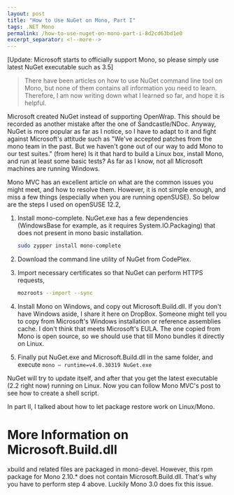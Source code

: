 ```yaml
---
layout: post
title: "How to Use NuGet on Mono, Part I"
tags: .NET Mono
permalink: /how-to-use-nuget-on-mono-part-i-8d2cd63bd1e0
excerpt_separator: <!--more-->
---
```

[Update: Microsoft starts to officially support Mono, so please simply use latest NuGet executable such as 3.5]

> There have been articles on how to use NuGet command line tool on Mono, but none of them contains all information you need to learn. Therefore, I am now writing down what I learned so far, and hope it is helpful.

Microsoft created NuGet instead of supporting OpenWrap. This should be recorded as another mistake after the one of Sandcastle/NDoc. Anyway, NuGet is more popular as far as I notice, so I have to adapt to it and fight against Microsoft's attitude such as "We've accepted patches from the mono team in the past. But we haven't gone out of our way to add Mono to our test suites." (from here) Is it that hard to build a Linux box, install Mono, and run at least some basic tests? As far as I know, not all Microsoft machines are running Windows.
<!--more-->

Mono MVC has an excellent article on what are the common issues you might meet, and how to resolve them. However, it is not simple enough, and miss a few things (especially when you are running openSUSE). So below are the steps I used on openSUSE 12.2,

1. Install mono-complete. NuGet.exe has a few dependencies (WindowsBase for example, as it requires System.IO.Packaging) that does not present in mono basic installation.

   ``` bash
   sudo zypper install mono-complete
   ```

1. Download the command line utility of NuGet from CodePlex.

1. Import necessary certificates so that NuGet can perform HTTPS requests,

   ``` bash
   mozroots --import --sync
   ```

1. Install Mono on Windows, and copy out Microsoft.Build.dll. If you don't have Windows aside, I share it here on DropBox. Someone might tell you to copy from Microsoft's Windows installation or reference assemblies cache. I don't think that meets Microsoft's EULA. The one copied from Mono is open source, so we should use that till Mono bundles it directly on Linux.
1. Finally put NuGet.exe and Microsoft.Build.dll in the same folder, and execute
`mono — runtime=v4.0.30319 NuGet.exe`

NuGet will try to update itself, and after that you get the latest executable (2.2 right now) running on Linux. Now you can follow Mono MVC's post to see how to create a shell script.

In part II, I talked about how to let package restore work on Linux/Mono.

# More Information on Microsoft.Build.dll
xbuild and related files are packaged in mono-devel. However, this rpm package for Mono 2.10.* does not contain Microsoft.Build.dll. That's why you have to perform step 4 above. Luckily Mono 3.0 does fix this issue.
